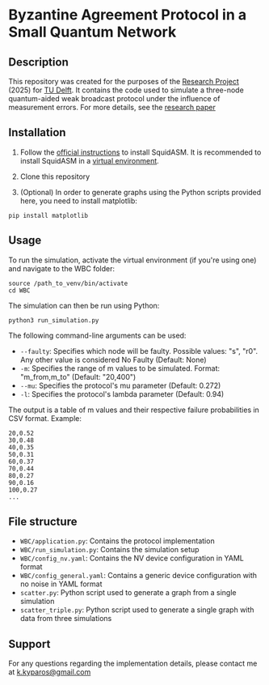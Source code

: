 # Byzantine Agreement Protocol in a Small Quantum Network

## Description
This repository was created for the purposes of the [Research Project](https://github.com/TU-Delft-CSE/Research-Project) (2025) for [TU Delft](https://github.com/TU-Delft-CSE). It contains the code used to simulate a three-node quantum-aided weak broadcast protocol under the influence of measurement errors. For more details, see the [research paper](research_paper.pdf)

## Installation
1. Follow the [official instructions](https://squidasm.readthedocs.io/en/latest/installation.html) to install SquidASM. It is recommended to install SquidASM in a [virtual environment](https://docs.python.org/3/library/venv.html).

2. Clone this repository

3. (Optional) In order to generate graphs using the Python scripts provided here, you need to install matplotlib:
```
pip install matplotlib
```

## Usage
To run the simulation, activate the virtual environment (if you're using one) and navigate to the WBC folder:
```
source /path_to_venv/bin/activate
cd WBC
```

The simulation can then be run using Python:
```
python3 run_simulation.py
```

The following command-line arguments can be used:
- `--faulty`:    Specifies which node will be faulty. Possible values: "s", "r0". Any other value is considered No Faulty (Default: None)
- `-m`:      Specifies the range of m values to be simulated. Format: "m_from,m_to" (Default: "20,400")
- `--mu`:    Specifies the protocol's mu parameter (Default: 0.272)
- `-l`:      Specifies the protocol's lambda parameter (Default: 0.94)

The output is a table of m values and their respective failure probabilities in CSV format. Example:
```
20,0.52
30,0.48
40,0.35
50,0.31
60,0.37
70,0.44
80,0.27
90,0.16
100,0.27
...
```

## File structure
- `WBC/application.py`: Contains the protocol implementation
- `WBC/run_simulation.py`: Contains the simulation setup
- `WBC/config_nv.yaml`: Contains the NV device configuration in YAML format
- `WBC/config_general.yaml`: Contains a generic device configuration with no noise in YAML format
- `scatter.py`: Python script used to generate a graph from a single simulation
- `scatter_triple.py`: Python script used to generate a single graph with data from three simulations

## Support
For any questions regarding the implementation details, please contact me at [k.kyparos@gmail.com](mailto:k.kyparos@gmail.com)
